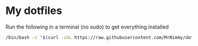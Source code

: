# My dotfiles

Run the following in a terminal (no sudo) to get everything installed

```bash
/bin/bash -c "$(curl -sSL https://raw.githubusercontent.com/MrNimmy/dotfiles/master/install.sh)"
```
